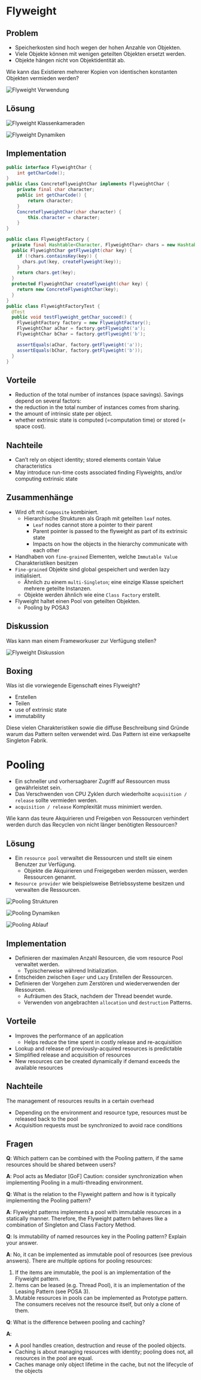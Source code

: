 # Flyweight

## Problem

- Speicherkosten sind hoch wegen der hohen Anzahle von Objekten.
- Viele Objekte können mit wenigen geteilten Objekten ersetzt werden.
- Objekte hängen nicht von Objektidentität ab.

Wie kann das Existieren mehrerer Kopien von identischen konstanten Objekten vermieden werden?

![Flyweight Verwendung](./assets/flyweight_applicability.png)

## Lösung

![Flyweight Klassenkameraden](./assets/flyweight.png)

![Flyweight Dynamiken](./assets/flyweight_dynamics.png)

## Implementation

```java
public interface FlyweightChar {
    int getCharCode();
}
public class ConcreteFlyweightChar implements FlyweightChar {
    private final char character;
    public int getCharCode() {
        return character;
    }
    ConcreteFlyweightChar(char character) {
        this.character = character;
    }
}

public class FlyweightFactory {
  private final Hashtable<Character, FlyweightChar> chars = new Hashtable<>();
  public FlyweightChar getFlyweight(char key) {
    if (!chars.containsKey(key)) {
      chars.put(key, createFlyweight(key));
    }
    return chars.get(key);
  }
  protected FlyweightChar createFlyweight(char key) {
    return new ConcreteFlyweightChar(key);
  }
}
public class FlyweightFactoryTest {
  @Test
  public void testFlyweight_getChar_succeed() {
    FlyweightFactory factory = new FlyweightFactory();
    FlyweightChar aChar = factory.getFlyweight('a');
    FlyweightChar bChar = factory.getFlyweight('b');

    assertEquals(aChar, factory.getFlyweight('a'));
    assertEquals(bChar, factory.getFlyweight('b'));
  }
}
```

## Vorteile

- Reduction of the total number of instances (space savings). Savings depend on several factors:
- the reduction in the total number of instances comes from sharing.
- the amount of intrinsic state per object.
- whether extrinsic state is computed (=computation time) or stored (= space cost).

## Nachteile

- Can’t rely on object identity; stored elements contain Value characteristics
- May introduce run-time costs associated finding Flyweights, and/or computing extrinsic state

## Zusammenhänge

- Wird oft mit `Composite` kombiniert.
  - Hierarchische Strukturen als Graph mit geteilten `leaf` notes.
    - `Leaf` nodes cannot store a pointer to their parent
    - Parent pointer is passed to the flyweight as part of its extrinsic state
    - Impacts on how the objects in the hierarchy communicate with each other
- Handhaben von `fine-grained` Elementen, welche `Immutable Value` Charakteristiken besitzen
- `Fine-grained` Objekte sind global gespeichert und werden lazy initialisiert.
  - Ähnlich zu einem `multi-Singleton`; eine einzige Klasse speichert mehrere geteilte Instanzen.
  - Objekte werden ähnlich wie eine `Class Factory` erstellt.
- Flyweight haltet einen Pool von geteilten Objekten.
  - Pooling by POSA3

## Diskussion

Was kann man einem Frameworkuser zur Verfügung stellen?

![Flyweight Diskussion](./assets/flyweight_dynamics.png)

## Boxing

Was ist die vorwiegende Eigenschaft eines Flyweight?

- Erstellen
- Teilen
- use of extrinsic state
- immutability

Diese vielen Charakteristiken sowie die diffuse Beschreibung sind Gründe warum das Pattern selten verwendet wird. Das Pattern ist eine verkapselte Singleton Fabrik.

# Pooling

- Ein schneller und vorhersagbarer Zugriff auf Ressourcen muss gewährleistet sein.
- Das Verschwenden von CPU Zyklen durch wiederholte `acquisition / release` sollte vermieden werden.
- `acquisition / release` Komplexität muss minimiert werden.

Wie kann das teure Akquirieren und Freigeben von Ressourcen verhindert werden durch das Recyclen von nicht länger benötigten Ressourcen?

## Lösung

- Ein `resource pool` verwaltet die Ressourcen und stellt sie einem Benutzer zur Verfügung.
  - Objekte die Akquirieren und Freigegeben werden müssen, werden Ressourcen genannt.
- `Resource provider` wie beispielsweise Betriebssysteme besitzen und verwalten die Ressourcen.

![Pooling Strukturen](./assets/pooling.png)

![Pooling Dynamiken](./assets/pooling_dynamics.png)

![Pooling Ablauf](./assets/pooling_sequence.png)

## Implementation

- Definieren der maximalen Anzahl Resourcen, die vom resource Pool verwaltet werden.
  - Typischerweise während Initialization.
- Entscheiden zwischen `Eager` und `Lazy` Erstellen der Ressourcen.
- Definieren der Vorgehen zum Zerstören und wiederverwenden der Ressourcen.
  - Aufräumen des Stack, nachdem der Thread beendet wurde.
  - Verwenden von angebrachten `allocation` und `destruction` Patterns.

## Vorteile

- Improves the performance of an application
  - Helps reduce the time spent in costly release and re-acquisition
- Lookup and release of previously-acquired resources is predictable
- Simplified release and acquisition of resources
- New resources can be created dynamically if demand exceeds the available resources

## Nachteile

The management of resources results in a certain overhead

- Depending on the environment and resource type, resources must be released back to the pool
- Acquisition requests must be synchronized to avoid race conditions

## Fragen

**Q**: Which pattern can be combined with the Pooling pattern, if the same resources should be shared between users?

**A**: Pool acts as Mediator [GoF] Caution: consider synchronization when implementing Pooling in a multi-threading environment.

**Q**: What is the relation to the Flyweight pattern and how is it typically implementing the Pooling pattern?

**A**: Flyweight patterns implements a pool with immutable resources in a statically manner. Therefore, the Flyweight pattern behaves like a combination of Singleton and Class Factory Method.

**Q**: Is immutability of named resources key in the Pooling pattern? Explain your answer.

**A**: No, it can be implemented as immutable pool of resources (see previous answers). There are multiple options for pooling resources:

1. If the items are immutable, the pool is an implementation of the Flyweight pattern.
2. Items can be leased (e.g. Thread Pool), it is an implementation of the Leasing Pattern (see POSA 3).
3. Mutable resources in pools can be implemented as Prototype pattern. The consumers receives not the resource itself, but only a clone of them.

**Q**: What is the difference between pooling and caching?

**A**:

- A pool handles creation, destruction and reuse of the pooled objects.
- Caching is about managing resources with identity; pooling does not, all resources in the pool are equal.
- Caches manage only object lifetime in the cache, but not the lifecycle of the objects
